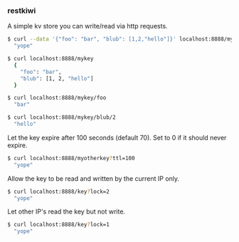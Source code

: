 ### restkiwi

A simple kv store you can write/read via http requests.

```sh
$ curl --data '{"foo": "bar", "blub": [1,2,"hello"]}' localhost:8888/mykey
  "yope"

$ curl localhost:8888/mykey
  {
    "foo": "bar",
    "blub": [1, 2, "hello"]
  }

$ curl localhost:8888/mykey/foo
  "bar"

$ curl localhost:8888/mykey/blub/2
  "hello"

```

Let the key expire after 100 seconds (default 70).
Set to 0 if it should never expire.
```sh
$ curl localhost:8888/myotherkey?ttl=100
  "yope"

```

Allow the key to be read and written by the current IP only.
```sh
$ curl localhost:8888/key?lock=2
  "yope"
```

Let other IP's read the key but not write.
```sh
$ curl localhost:8888/key?lock=1
  "yope"
```
